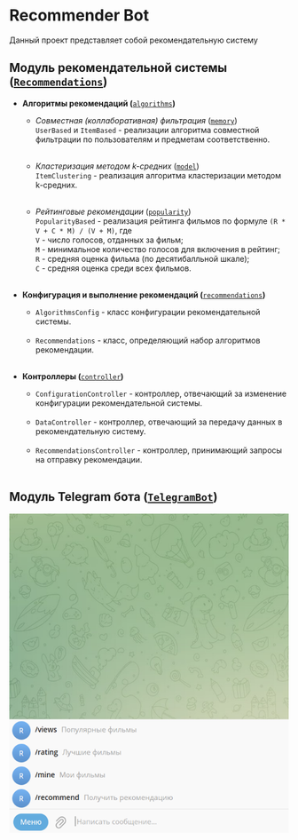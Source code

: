 # Recommender Bot

Данный проект представляет собой рекомендательную систему

## **Модуль рекомендательной системы (**[`Recommendations`](Recommendations)**)**

* **Алгоритмы рекомендаций (**[`algorithms`](Recommendations/src/main/java/com/recommender/bot/algorithms)**)**
    * _Совместная (коллаборативная)
      фильтрация_ ([`memory`](Recommendations/src/main/java/com/recommender/bot/algorithms/memory))\
      `UserBased` и `ItemBased` - реализации алгоритма совместной фильтрации по пользователям и предметам
      соответственно.<br/><br/>

    * _Кластеризация методом k-средних_ ([`model`](Recommendations/src/main/java/com/recommender/bot/algorithms/model))\
      `ItemClustering` - реализация алгоритма кластеризации методом k-средних.<br/><br/>

    * _Рейтинговые
      рекомендации_ ([`popularity`](Recommendations/src/main/java/com/recommender/bot/algorithms/popularity))\
      `PopularityBased` - реализация рейтинга фильмов по формуле `(R * V + C * M) / (V + M)`, где \
      `V` - число голосов, отданных за фильм;\
      `M` - минимальное количество голосов для включения в рейтинг;\
      `R` - средняя оценка фильма (по десятибалльной шкале);\
      `C` - средняя оценка среди всех фильмов.<br/><br/>

* **Конфигурация и выполнение рекомендаций (**[`recommendations`](Recommendations/src/main/java/com/recommender/bot/service/recommendations)**)**
    * `AlgorithmsConfig` - класс конфигурации рекомендательной системы.<br/><br/>
    * `Recommendations` - класс, определяющий набор алгоритмов рекомендации.<br/><br/>

* **Контроллеры (**[`controller`](Recommendations/src/main/java/com/recommender/bot/controller)**)**
    * `ConfigurationController` - контроллер, отвечающий за изменение конфигурации рекомендательной системы.<br/><br/>
    * `DataController` - контроллер, отвечающий за передачу данных в рекомендательную систему.<br/><br/>
    * `RecommendationsController` - контроллер, принимающий запросы на отправку рекомендации.<br/><br/>

## **Модуль Telegram бота (**[`TelegramBot`](TelegramClient)**)**

![Команды](images/1.PNG "Команды")